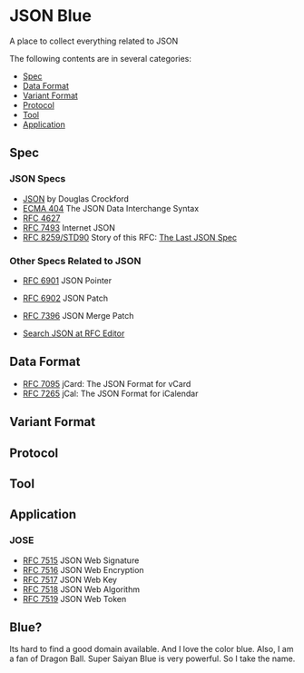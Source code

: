 # JSON Blue

A place to collect everything related to JSON

The following contents are in several categories:

* [Spec](#spec)
* [Data Format](#data-format)
* [Variant Format](#variant-format)
* [Protocol](#protocol)
* [Tool](#tool)
* [Application](#application)

## Spec

### JSON Specs

* [JSON](http://json.org/) by Douglas Crockford
* [ECMA 404](http://www.ecma-international.org/publications/files/ECMA-ST/ECMA-404.pdf) The JSON Data 
Interchange Syntax
* [RFC 4627](https://tools.ietf.org/html/rfc4627)
* [RFC 7493](https://tools.ietf.org/html/rfc7493) Internet JSON
* [RFC 8259/STD90](https://tools.ietf.org/html/rfc8259) Story of this RFC: [The Last JSON Spec](https://www.tbray.org/ongoing/When/201x/2017/12/14/RFC-8259-STD-90)

### Other Specs Related to JSON

* [RFC 6901](https://tools.ietf.org/html/rfc6901) JSON Pointer
* [RFC 6902](https://tools.ietf.org/html/rfc6902) JSON Patch
* [RFC 7396](https://tools.ietf.org/html/rfc7396) JSON Merge Patch

* [Search JSON at RFC Editor](https://www.rfc-editor.org/search/rfc_search_detail.php?page=All&title=JSON&pubstatus[]=Any&pub_date_type=any&sortkey=Number&sorting=ASC)

## Data Format

* [RFC 7095](https://tools.ietf.org/html/rfc7095) jCard: The JSON Format for vCard
* [RFC 7265](https://tools.ietf.org/html/rfc7265) jCal: The JSON Format for iCalendar

## Variant Format

## Protocol

## Tool

## Application

### JOSE

* [RFC 7515](https://tools.ietf.org/html/rfc7515) JSON Web Signature
* [RFC 7516](https://tools.ietf.org/html/rfc7516) JSON Web Encryption
* [RFC 7517](https://tools.ietf.org/html/rfc7517) JSON Web Key
* [RFC 7518](https://tools.ietf.org/html/rfc7518) JSON Web Algorithm
* [RFC 7519](https://tools.ietf.org/html/rfc7519) JSON Web Token


## Blue?

Its hard to find a good domain available. And I love the color blue. 
Also, I am a fan of Dragon Ball. Super Saiyan Blue is very powerful.
So I take the name.